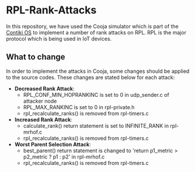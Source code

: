 # RPL-Rank-Attacks
In this repository, we have used the Cooja simulator which is part of the [Contiki OS](https://github.com/contiki-os/contiki) to implement a number of rank attacks on RPL. RPL is the major protocol which is being used in IoT devices.

## What to change
In order to implement the attacks in Cooja, some changes should be applied to the source codes. These changes are stated below for each attack:
 - **Decreased Rank Attack**:  
   - RPL_CONF_MIN_HOPRANKINC is set to 0 in udp_sender.c of attacker node
   - RPL_MAX_RANKINC is set to 0 in rpl-private.h
   - rpl_recalculate_ranks() is removed from rpl-timers.c
 - **Increased Rank Attack**:
   - calculate_rank() return statement is set to INFINITE_RANK in rpl-mrhof.c
   - rpl_recalculate_ranks() is removed from rpl-timers.c
 - **Worst Parent Selection Attack**:
   - best_parent() return statement is changed to 'return p1_metric > p2_metric ? p1 : p2' in rpl-mrhof.c
   - rpl_recalculate_ranks() is removed from rpl-timers.c
